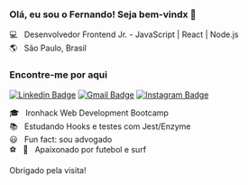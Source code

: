 ### Olá, eu sou o Fernando! Seja bem-vindx 👋

:computer: &nbsp; Desenvolvedor Frontend Jr. - JavaScript | React | Node.js <br>
:earth_americas: &nbsp; São Paulo, Brasil

### Encontre-me por aqui 

[![Linkedin Badge](https://img.shields.io/badge/-FernandoBorrelli-blue?style=flat-square&logo=Linkedin&logoColor=white&link=https://www.linkedin.com/in/fernando-borrelli)](https://www.linkedin.com/in/fernando-borrelli)
[![Gmail Badge](https://img.shields.io/badge/-flborrelli@gmail.com-c14438?style=flat-square&logo=Gmail&logoColor=white&link=mailto:flborrelli@gmail.com)](mailto:flborrelli@gmail.com)
[![Instagram Badge](https://img.shields.io/badge/-@feborrelli-blueviolet?style=flat-square&logo=Instagram&logoColor=white&link=https://www.instagram.com/feborrelli/)](https://www.instagram.com/feborrelli/) 

:mortar_board: &nbsp; Ironhack Web Development Bootcamp<br>
:books: &nbsp; Estudando Hooks e testes com Jest/Enzyme<br>
:smiley: &nbsp; Fun fact: sou advogado<br>
:soccer: &nbsp; :ocean: &nbsp; Apaixonado por futebol e surf<br>


Obrigado pela visita!

